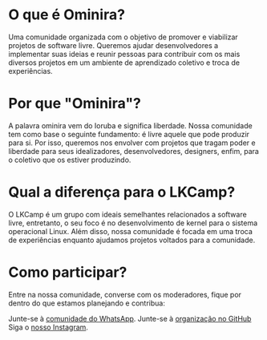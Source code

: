 # O que é Ominira?

Uma comunidade organizada com o objetivo de promover e viabilizar projetos de software livre. Queremos ajudar desenvolvedores a implementar suas ideias e reunir pessoas para contribuir com os mais diversos projetos em um ambiente de aprendizado coletivo e troca de experiências.

# Por que "Ominira"?

A palavra ominira vem do Ioruba e significa liberdade. Nossa comunidade tem como base o seguinte fundamento: é livre aquele que pode produzir para si. Por isso, queremos nos envolver com projetos que tragam poder e liberdade para seus idealizadores, desenvolvedores, designers, enfim, para o coletivo que os estiver produzindo.

# Qual a diferença para o LKCamp?

O LKCamp é um grupo com ideais semelhantes relacionados a software livre, entretanto, o seu foco é no desenvolvimento de kernel para o sistema operacional Linux. Além disso, nossa comunidade é focada em uma troca de experiências enquanto ajudamos projetos voltados para a comunidade. 

# Como participar?

Entre na nossa comunidade, converse com os moderadores, fique por dentro do que estamos planejando e contribua:

Junte-se à [comunidade do WhatsApp](https://chat.whatsapp.com/CNesI1cf3Rx7Wf4CMOGMFn).
Junte-se à [organização no GitHub](https://github.com/Ominira-Unicamp)
Siga o [nosso Instagram](https://www.instagram.com/ominira.unicamp/).
